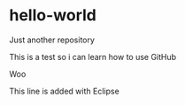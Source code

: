 # hello-world
Just another repository

This is a test so i can learn how to use GitHub

Woo

This line is added with Eclipse